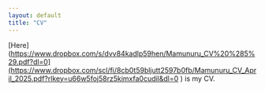 ```yaml
---
layout: default
title: "CV"
---
```



[Here](https://www.dropbox.com/s/dvv84kadlp59hen/Mamunuru_CV%20%285%29.pdf?dl=0](https://www.dropbox.com/scl/fi/8cb0t59bljutt2597b0fb/Mamunuru_CV_April_2025.pdf?rlkey=u66w5foj58rz5kimxfa0cudil&dl=0 ) is my CV. 
